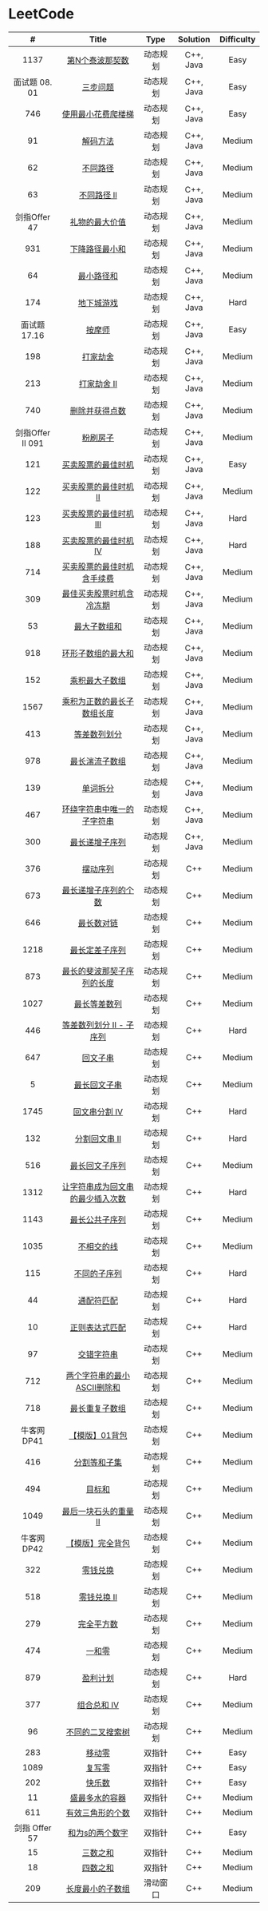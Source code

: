 # LeetCode

|        #         |                            Title                             |   Type   | Solution  | Difficulty |
| :--------------: | :----------------------------------------------------------: | :------: | :-------: | :--------: |
|       1137       | [第N个泰波那契数](https://leetcode.cn/problems/n-th-tribonacci-number/) | 动态规划 | C++, Java |    Easy    |
|  面试题 08. 01   | [三步问题](https://leetcode.cn/problems/three-steps-problem-lcci/) | 动态规划 | C++, Java |    Easy    |
|       746        | [使用最小花费爬楼梯](https://leetcode.cn/problems/min-cost-climbing-stairs/) | 动态规划 | C++, Java |    Easy    |
|        91        |    [解码方法](https://leetcode.cn/problems/decode-ways/)     | 动态规划 | C++, Java |   Medium   |
|        62        |    [不同路径](https://leetcode.cn/problems/unique-paths/)    | 动态规划 | C++, Java |   Medium   |
|        63        | [不同路径 ll](https://leetcode.cn/problems/unique-paths-ii/) | 动态规划 | C++, Java |   Medium   |
|   剑指Offer 47   | [礼物的最大价值](https://leetcode.cn/problems/li-wu-de-zui-da-jie-zhi-lcof/) | 动态规划 | C++, Java |   Medium   |
|       931        | [下降路径最小和](https://leetcode.cn/problems/minimum-falling-path-sum/) | 动态规划 | C++, Java |   Medium   |
|        64        | [最小路径和](https://leetcode.cn/problems/minimum-path-sum/) | 动态规划 | C++, Java |   Medium   |
|       174        |   [地下城游戏](https://leetcode.cn/problems/dungeon-game/)   | 动态规划 | C++, Java |    Hard    |
|   面试题 17.16   |  [按摩师](https://leetcode.cn/problems/the-masseuse-lcci/)   | 动态规划 | C++, Java |    Easy    |
|       198        |    [打家劫舍](https://leetcode.cn/problems/house-robber/)    | 动态规划 | C++, Java |   Medium   |
|       213        | [打家劫舍 II](https://leetcode.cn/problems/house-robber-ii/) | 动态规划 | C++, Java |   Medium   |
|       740        | [删除并获得点数](https://leetcode.cn/problems/delete-and-earn/) | 动态规划 | C++, Java |   Medium   |
| 剑指Offer II 091 |       [粉刷房子](https://leetcode.cn/problems/JEj789/)       | 动态规划 | C++, Java |   Medium   |
|       121        | [买卖股票的最佳时机](https://leetcode.cn/problems/best-time-to-buy-and-sell-stock/) | 动态规划 | C++, Java |    Easy    |
|       122        | [买卖股票的最佳时机 II](https://leetcode.cn/problems/best-time-to-buy-and-sell-stock-ii/) | 动态规划 | C++, Java |   Medium   |
|       123        | [买卖股票的最佳时机 III](https://leetcode.cn/problems/best-time-to-buy-and-sell-stock-iii/) | 动态规划 | C++, Java |    Hard    |
|       188        | [买卖股票的最佳时机 IV](https://leetcode.cn/problems/best-time-to-buy-and-sell-stock-iv/) | 动态规划 | C++, Java |    Hard    |
|       714        | [买卖股票的最佳时机含手续费](https://leetcode.cn/problems/best-time-to-buy-and-sell-stock-with-transaction-fee/) | 动态规划 | C++, Java |   Medium   |
|       309        | [最佳买卖股票时机含冷冻期](https://leetcode.cn/problems/best-time-to-buy-and-sell-stock-with-cooldown/) | 动态规划 | C++, Java |   Medium   |
|        53        | [最大子数组和](https://leetcode.cn/problems/maximum-subarray/) | 动态规划 | C++, Java |   Medium   |
|       918        | [环形子数组的最大和](https://leetcode.cn/problems/maximum-sum-circular-subarray/) | 动态规划 | C++, Java |   Medium   |
|       152        | [乘积最大子数组](https://leetcode.cn/problems/maximum-product-subarray/) | 动态规划 | C++, Java |   Medium   |
|       1567       | [乘积为正数的最长子数组长度](https://leetcode.cn/problems/maximum-length-of-subarray-with-positive-product/) | 动态规划 | C++, Java |   Medium   |
|       413        | [等差数列划分](https://leetcode.cn/problems/arithmetic-slices/) | 动态规划 | C++, Java |   Medium   |
|       978        | [最长湍流子数组](https://leetcode.cn/problems/longest-turbulent-subarray/) | 动态规划 | C++, Java |   Medium   |
|       139        |     [单词拆分](https://leetcode.cn/problems/word-break/)     | 动态规划 | C++, Java |   Medium   |
|       467        | [环绕字符串中唯一的子字符串](https://leetcode.cn/problems/unique-substrings-in-wraparound-string/) | 动态规划 | C++, Java |   Medium   |
|       300        | [最长递增子序列](https://leetcode.cn/problems/longest-increasing-subsequence/) | 动态规划 | C++, Java |   Medium   |
|       376        | [摆动序列](https://leetcode.cn/problems/wiggle-subsequence/) | 动态规划 |    C++    |   Medium   |
|       673        | [最长递增子序列的个数](https://leetcode.cn/problems/number-of-longest-increasing-subsequence/) | 动态规划 |    C++    |   Medium   |
|       646        | [最长数对链](https://leetcode.cn/problems/maximum-length-of-pair-chain/) | 动态规划 |    C++    |   Medium   |
|       1218       | [最长定差子序列](https://leetcode.cn/problems/longest-arithmetic-subsequence-of-given-difference/) | 动态规划 |    C++    |   Medium   |
|       873        | [最长的斐波那契子序列的长度](https://leetcode.cn/problems/length-of-longest-fibonacci-subsequence/) | 动态规划 |    C++    |   Medium   |
|       1027       | [最长等差数列](https://leetcode.cn/problems/longest-arithmetic-subsequence/) | 动态规划 |    C++    |   Medium   |
|       446        | [等差数列划分 II - 子序列](https://leetcode.cn/problems/arithmetic-slices-ii-subsequence/) | 动态规划 |    C++    |    Hard    |
|       647        | [回文子串](https://leetcode.cn/problems/palindromic-substrings/) | 动态规划 |    C++    |   Medium   |
|        5         | [最长回文子串](https://leetcode.cn/problems/longest-palindromic-substring/) | 动态规划 |    C++    |   Medium   |
|       1745       | [回文串分割 IV](https://leetcode.cn/problems/palindrome-partitioning-iv/) | 动态规划 |    C++    |    Hard    |
|       132        | [分割回文串 II](https://leetcode.cn/problems/palindrome-partitioning-ii/) | 动态规划 |    C++    |    Hard    |
|       516        | [最长回文子序列](https://leetcode.cn/problems/longest-palindromic-subsequence/) | 动态规划 |    C++    |   Medium   |
|       1312       | [让字符串成为回文串的最少插入次数](https://leetcode.cn/problems/minimum-insertion-steps-to-make-a-string-palindrome/) | 动态规划 |    C++    |    Hard    |
|       1143       | [最长公共子序列](https://leetcode.cn/problems/longest-common-subsequence/) | 动态规划 |    C++    |   Medium   |
|       1035       | [不相交的线](https://leetcode.cn/problems/uncrossed-lines/)  | 动态规划 |    C++    |   Medium   |
|       115        | [不同的子序列](https://leetcode.cn/problems/distinct-subsequences/) | 动态规划 |    C++    |    Hard    |
|        44        | [通配符匹配](https://leetcode.cn/problems/wildcard-matching/) | 动态规划 |    C++    |    Hard    |
|        10        | [正则表达式匹配](https://leetcode.cn/problems/regular-expression-matching/) | 动态规划 |    C++    |    Hard    |
|        97        | [交错字符串](https://leetcode.cn/problems/interleaving-string/) | 动态规划 |    C++    |   Medium   |
|       712        | [两个字符串的最小ASCII删除和](https://leetcode.cn/problems/minimum-ascii-delete-sum-for-two-strings/) | 动态规划 |    C++    |   Medium   |
|       718        | [最长重复子数组](https://leetcode.cn/problems/maximum-length-of-repeated-subarray/) | 动态规划 |    C++    |   Medium   |
|    牛客网DP41    | [【模版】01背包](https://www.nowcoder.com/practice/fd55637d3f24484e96dad9e992d3f62e?tpId=230&tqId=2032484&ru=/exam/oj&qru=/ta/dynamic-programming/question-ranking&sourceUrl=%2Fexam%2Foj%3Fpage%3D1%26tab%3D%25E7%25AE%2597%25E6%25B3%2595%25E7%25AF%2587%26topicId%3D196) | 动态规划 |    C++    |   Medium   |
|       416        | [分割等和子集](https://leetcode.cn/problems/partition-equal-subset-sum/) | 动态规划 |    C++    |   Medium   |
|       494        |      [目标和](https://leetcode.cn/problems/target-sum/)      | 动态规划 |    C++    |   Medium   |
|       1049       | [最后一块石头的重量 II](https://leetcode.cn/problems/last-stone-weight-ii/) | 动态规划 |    C++    |   Medium   |
|    牛客网DP42    | [【模版】完全背包](https://www.nowcoder.com/practice/237ae40ea1e84d8980c1d5666d1c53bc?tpId=230&tqId=2032575&ru=/exam/oj&qru=/ta/dynamic-programming/question-ranking&sourceUrl=%2Fexam%2Foj%3Fpage%3D1%26tab%3D%25E7%25AE%2597%25E6%25B3%2595%25E7%25AF%2587%26topicId%3D196) | 动态规划 |    C++    |   Medium   |
|       322        |    [零钱兑换](https://leetcode.cn/problems/coin-change/)     | 动态规划 |    C++    |   Medium   |
|       518        | [零钱兑换 II](https://leetcode.cn/problems/coin-change-ii/)  | 动态规划 |    C++    |   Medium   |
|       279        | [完全平方数](https://leetcode.cn/problems/perfect-squares/)  | 动态规划 |    C++    |   Medium   |
|       474        |   [一和零](https://leetcode.cn/problems/ones-and-zeroes/)    | 动态规划 |    C++    |   Medium   |
|       879        | [盈利计划](https://leetcode.cn/problems/profitable-schemes/) | 动态规划 |    C++    |    Hard    |
|       377        | [组合总和 Ⅳ](https://leetcode.cn/problems/combination-sum-iv/) | 动态规划 |    C++    |   Medium   |
|        96        | [不同的二叉搜索树](https://leetcode.cn/problems/unique-binary-search-trees/) | 动态规划 |    C++    |   Medium   |
|       283        |     [移动零](https://leetcode.cn/problems/move-zeroes/)      |  双指针  |    C++    |    Easy    |
|       1089       |   [复写零](https://leetcode.cn/problems/duplicate-zeros/)    |  双指针  |    C++    |    Easy    |
|       202        |     [快乐数](https://leetcode.cn/problems/happy-number/)     |  双指针  |    C++    |    Easy    |
|        11        | [盛最多水的容器](https://leetcode.cn/problems/container-with-most-water/) |  双指针  |    C++    |   Medium   |
|       611        | [有效三角形的个数](https://leetcode.cn/problems/valid-triangle-number/) |  双指针  |    C++    |   Medium   |
|  剑指 Offer 57   | [和为s的两个数字](https://leetcode.cn/problems/he-wei-sde-liang-ge-shu-zi-lcof/) |  双指针  |    C++    |    Easy    |
|        15        |        [三数之和](https://leetcode.cn/problems/3sum/)        |  双指针  |    C++    |   Medium   |
|        18        |        [四数之和](https://leetcode.cn/problems/4sum/)        |  双指针  |    C++    |   Medium   |
|       209        | [长度最小的子数组](https://leetcode.cn/problems/minimum-size-subarray-sum/) | 滑动窗口 |    C++    |   Medium   |

